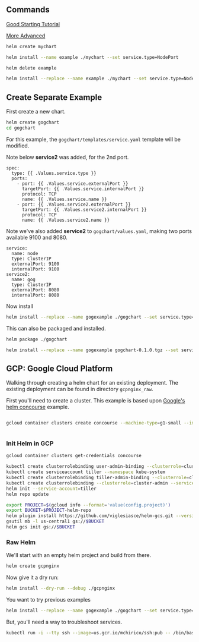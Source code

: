 ## Commands

[Good Starting Tutorial](https://docs.bitnami.com/kubernetes/how-to/create-your-first-helm-chart/)

[More Advanced](https://docs.helm.sh/chart_template_guide/#the-chart-template-developer-s-guide)


```bash
helm create mychart
```

```bash
helm install --name example ./mychart --set service.type=NodePort
```

```bash
helm delete example
```




```bash
helm install --replace --name example ./mychart --set service.type=NodePort
```

## Create Separate Example

First create a new chart.

```bash
helm create gogchart
cd gogchart
```



For this example, the `gogchart/templates/service.yaml` template will be modified.

Note below **service2** was added, for the 2nd port.

```text
spec:
  type: {{ .Values.service.type }}
  ports:
    - port: {{ .Values.service.externalPort }}
      targetPort: {{ .Values.service.internalPort }}
      protocol: TCP
      name: {{ .Values.service.name }}
    - port: {{ .Values.service2.externalPort }}
      targetPort: {{ .Values.service2.internalPort }}
      protocol: TCP
      name: {{ .Values.service2.name }}
```


Note we've also added **service2** to `gogchart/values.yaml`, making two ports available 9100 and 8080.

```text
service:
  name: node
  type: ClusterIP
  externalPort: 9100
  internalPort: 9100
service2:
  name: gog
  type: ClusterIP
  externalPort: 8080
  internalPort: 8080

```


Now install 


```bash
helm install --replace --name gogexample ./gogchart --set service.type=NodePort
```


This can also be packaged and installed.

```bash
helm package ./gogchart

helm install --replace --name gogexample gogchart-0.1.0.tgz --set service.type=NodePort


```

## GCP:  Google Cloud Platform

Walking through creating a helm chart for an existing deployment.
The existing deployment can be found in directory `gcpnginx_raw`.


First you'll need to create a cluster.  This example is based
upon [Google's helm concourse](https://cloud.google.com/solutions/continuous-integration-helm-concourse) example.

```bash

gcloud container clusters create concourse --machine-type=g1-small --image-type ubuntu  --scopes cloud-source-repos-ro,storage-full



```

### Init Helm in GCP

```bash
gcloud container clusters get-credentials concourse

kubectl create clusterrolebinding user-admin-binding --clusterrole=cluster-admin --user=$(gcloud config get-value account)
kubectl create serviceaccount tiller --namespace kube-system
kubectl create clusterrolebinding tiller-admin-binding --clusterrole=cluster-admin --serviceaccount=kube-system:tiller
kubectl create clusterrolebinding --clusterrole=cluster-admin --serviceaccount=default:default concourse-admin
helm init --service-account=tiller
helm repo update

export PROJECT=$(gcloud info --format='value(config.project)')
export BUCKET=$PROJECT-helm-repo
helm plugin install https://github.com/viglesiasce/helm-gcs.git --version v0.1.1
gsutil mb -l us-central1 gs://$BUCKET
helm gcs init gs://$BUCKET


```

### Raw Helm

We'll start with an empty helm project and build from there.

```bash
helm create gcpnginx

```

Now give it a dry run:

```bash
helm install --dry-run --debug ./gcpnginx
```


You want to try previous examples

```bash
helm install --replace --name gogexample ./gogchart --set service.type=NodePort

```


But, you'll need a way to troubleshoot services.


```bash
kubectl run -i --tty ssh --image=us.gcr.io/mchirico/ssh:pub -- /bin/bash
```